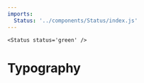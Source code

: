 ```yaml
---
imports:
  Status: '../components/Status/index.js'
---
```

```render html
<Status status='green' />
```
# Typography
